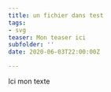 ```yaml
---
title: un fichier dans test
tags:
- svg
teaser: Mon teaser ici
subfolder: ''
date: 2020-06-03T22:00:00Z

---
```

Ici mon texte